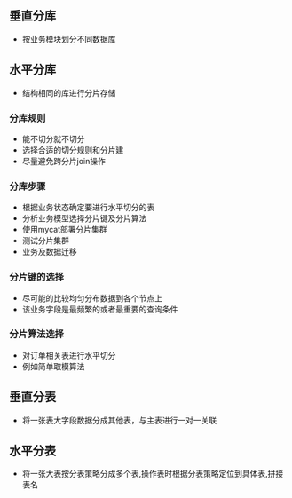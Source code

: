 ## 垂直分库

- 按业务模块划分不同数据库

## 水平分库

- 结构相同的库进行分片存储

### 分库规则

- 能不切分就不切分
- 选择合适的切分规则和分片建
- 尽量避免跨分片join操作

### 分库步骤

- 根据业务状态确定要进行水平切分的表
- 分析业务模型选择分片键及分片算法
- 使用mycat部署分片集群
- 测试分片集群
- 业务及数据迁移 

### 分片键的选择

- 尽可能的比较均匀分布数据到各个节点上
- 该业务字段是最频繁的或者最重要的查询条件

### 分片算法选择

- 对订单相关表进行水平切分
- 例如简单取模算法

## 垂直分表

- 将一张表大字段数据分成其他表，与主表进行一对一关联

## 水平分表

- 将一张大表按分表策略分成多个表,操作表时根据分表策略定位到具体表,拼接表名